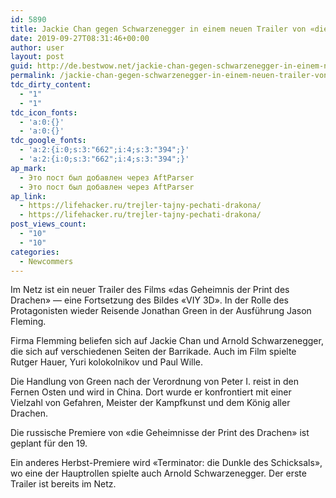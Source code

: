 ```yaml
---
id: 5890
title: Jackie Chan gegen Schwarzenegger in einem neuen Trailer von «die Geheimnisse der Print des Drachen»
date: 2019-09-27T08:31:46+00:00
author: user
layout: post
guid: http://de.bestwow.net/jackie-chan-gegen-schwarzenegger-in-einem-neuen-trailer-von-die-geheimnisse-der-print-des-drachen/
permalink: /jackie-chan-gegen-schwarzenegger-in-einem-neuen-trailer-von-die-geheimnisse-der-print-des-drachen/
tdc_dirty_content:
  - "1"
  - "1"
tdc_icon_fonts:
  - 'a:0:{}'
  - 'a:0:{}'
tdc_google_fonts:
  - 'a:2:{i:0;s:3:"662";i:4;s:3:"394";}'
  - 'a:2:{i:0;s:3:"662";i:4;s:3:"394";}'
ap_mark:
  - Это пост был добавлен через AftParser
  - Это пост был добавлен через AftParser
ap_link:
  - https://lifehacker.ru/trejler-tajny-pechati-drakona/
  - https://lifehacker.ru/trejler-tajny-pechati-drakona/
post_views_count:
  - "10"
  - "10"
categories:
  - Newcommers
---
```

Im Netz ist ein neuer Trailer des Films «das Geheimnis der Print des Drachen» — eine Fortsetzung des Bildes «VIY 3D». In der Rolle des Protagonisten wieder Reisende Jonathan Green in der Ausführung Jason Fleming.</p> 

Firma Flemming beliefen sich auf Jackie Chan und Arnold Schwarzenegger, die sich auf verschiedenen Seiten der Barrikade. Auch im Film spielte Rutger Hauer, Yuri kolokolnikov und Paul Wille.

Die Handlung von Green nach der Verordnung von Peter I. reist in den Fernen Osten und wird in China. Dort wurde er konfrontiert mit einer Vielzahl von Gefahren, Meister der Kampfkunst und dem König aller Drachen.

Die russische Premiere von «die Geheimnisse der Print des Drachen» ist geplant für den 19.

Ein anderes Herbst-Premiere wird «Terminator: die Dunkle des Schicksals», wo eine der Hauptrollen spielte auch Arnold Schwarzenegger. Der erste Trailer ist bereits im Netz.